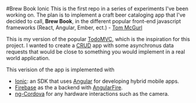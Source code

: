 #Brew Book Ionic 
This is the first repo in a series of experiments I've been working on. The plan is to implement a craft beer cataloging app that I've decided to call, __Brew Book__, in the different popular front-end javascript frameworks (React, Angular, Ember, ect.) - [Tom McGurl](@https://twitter.com/tom_mcgurl)

This is my version of the popular [TodoMVC](http://todomvc.com/), which is the inspiration for this project. I wanted to create a [CRUD](http://en.wikipedia.org/wiki/Create,_read,_update_and_delete) app with some asynchronus data requests that would be close to something you would implement in a real world application.

This verision of the app is implemented with 

- [Ionic](http://ionicframework.com/): an SDK that uses [Angular](https://angularjs.org/) for developing hybrid mobile apps. 
- [Firebase](https://www.firebase.com/) as the a backend with [AngularFire](https://www.firebase.com/docs/web/libraries/angular/). 
- [ng-Cordova](http://ngcordova.com/) for any hardware interactions such as the camera.

